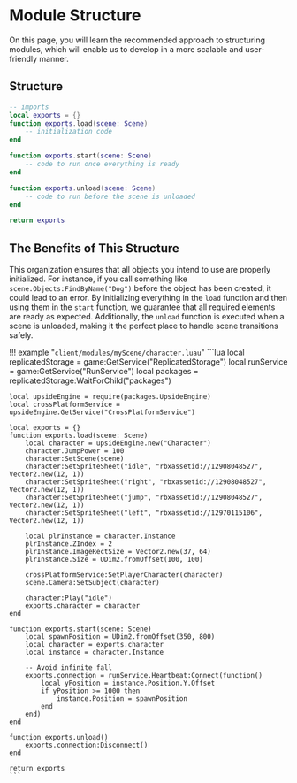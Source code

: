 # Module Structure
On this page, you will learn the recommended approach to structuring modules, which will enable us to develop in a more scalable and user-friendly manner.

## Structure
```lua
-- imports
local exports = {}
function exports.load(scene: Scene)
	-- initialization code
end

function exports.start(scene: Scene)
	-- code to run once everything is ready
end

function exports.unload(scene: Scene)
	-- code to run before the scene is unloaded
end

return exports
```

## The Benefits of This Structure
This organization ensures that all objects you intend to use are properly initialized. For instance, if you call something like `scene.Objects:FindByName("Dog")` before the object has been created, it could lead to an error. By initializing everything in the `load` function and then using them in the `start` function, we guarantee that all required elements are ready as expected. Additionally, the `unload` function is executed when a scene is unloaded, making it the perfect place to handle scene transitions safely.

!!! example "`client/modules/myScene/character.luau`"
    ```lua
    local replicatedStorage = game:GetService("ReplicatedStorage")
    local runService = game:GetService("RunService")
    local packages = replicatedStorage:WaitForChild("packages")

    local upsideEngine = require(packages.UpsideEngine)
    local crossPlatformService = upsideEngine.GetService("CrossPlatformService")

    local exports = {}
    function exports.load(scene: Scene)
        local character = upsideEngine.new("Character")
        character.JumpPower = 100
        character:SetScene(scene)
        character:SetSpriteSheet("idle", "rbxassetid://12908048527", Vector2.new(12, 1))
        character:SetSpriteSheet("right", "rbxassetid://12908048527", Vector2.new(12, 1))
        character:SetSpriteSheet("jump", "rbxassetid://12908048527", Vector2.new(12, 1))
        character:SetSpriteSheet("left", "rbxassetid://12970115106", Vector2.new(12, 1))
        
        local plrInstance = character.Instance
        plrInstance.ZIndex = 2
        plrInstance.ImageRectSize = Vector2.new(37, 64)
        plrInstance.Size = UDim2.fromOffset(100, 100)
        
        crossPlatformService:SetPlayerCharacter(character)
        scene.Camera:SetSubject(character)
        
        character:Play("idle")
        exports.character = character
    end

    function exports.start(scene: Scene)
        local spawnPosition = UDim2.fromOffset(350, 800)
        local character = exports.character
        local instance = character.Instance

        -- Avoid infinite fall
        exports.connection = runService.Heartbeat:Connect(function()
            local yPosition = instance.Position.Y.Offset
            if yPosition >= 1000 then
                instance.Position = spawnPosition
            end
        end)
    end

    function exports.unload()
        exports.connection:Disconnect()
    end

    return exports
    ```
